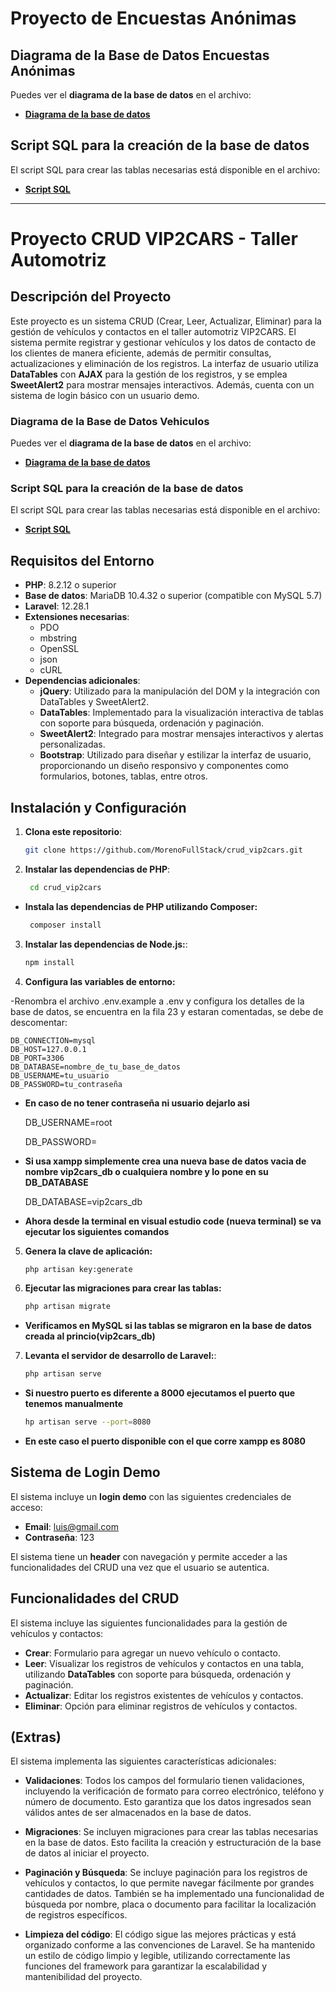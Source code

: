 # Proyecto de Encuestas Anónimas

## Diagrama de la Base de Datos Encuestas Anónimas
Puedes ver el **diagrama de la base de datos** en el archivo:
- **[Diagrama de la base de datos](docs/Diagrama_encuesta_anonimaDB.png)**

## Script SQL para la creación de la base de datos
El script SQL para crear las tablas necesarias está disponible en el archivo:
- **[Script SQL](Base_datos/Scrip_EncuestaAnonimas.sql)**

---

# Proyecto CRUD VIP2CARS - Taller Automotriz

## Descripción del Proyecto

Este proyecto es un sistema CRUD (Crear, Leer, Actualizar, Eliminar) para la gestión de vehículos y contactos en el taller automotriz VIP2CARS. El sistema permite registrar y gestionar vehículos y los datos de contacto de los clientes de manera eficiente, además de permitir consultas, actualizaciones y eliminación de los registros. La interfaz de usuario utiliza **DataTables** con **AJAX** para la gestión de los registros, y se emplea **SweetAlert2** para mostrar mensajes interactivos. Además, cuenta con un sistema de login básico con un usuario demo.

### Diagrama de la Base de Datos Vehiculos
Puedes ver el **diagrama de la base de datos** en el archivo:
- **[Diagrama de la base de datos](docs/diagrama_crud_vehiculosDB.png)**

### Script SQL para la creación de la base de datos
El script SQL para crear las tablas necesarias está disponible en el archivo:
- **[Script SQL](Base_datos/vip2cars_db.sql)**

## Requisitos del Entorno

- **PHP**: 8.2.12 o superior
- **Base de datos**: MariaDB 10.4.32 o superior (compatible con MySQL 5.7)
- **Laravel**: 12.28.1
- **Extensiones necesarias**:
  - PDO
  - mbstring
  - OpenSSL
  - json
  - cURL
- **Dependencias adicionales**:
  - **jQuery**: Utilizado para la manipulación del DOM y la integración con DataTables y SweetAlert2.
  - **DataTables**: Implementado para la visualización interactiva de tablas con soporte para búsqueda, ordenación y paginación.
  - **SweetAlert2**: Integrado para mostrar mensajes interactivos y alertas personalizadas.
  - **Bootstrap**: Utilizado para diseñar y estilizar la interfaz de usuario, proporcionando un diseño responsivo y componentes como formularios, botones, tablas, entre otros.

## Instalación y Configuración

1. **Clona este repositorio**:
   ```bash
   git clone https://github.com/MorenoFullStack/crud_vip2cars.git

2. **Instalar las dependencias de PHP**:
   ```bash
    cd crud_vip2cars

- **Instala las dependencias de PHP utilizando Composer:**
   ```bash
    composer install

3. **Instalar las dependencias de Node.js:**:
   ```bash
   npm install

4. **Configura las variables de entorno:**

-Renombra el archivo .env.example a .env y configura los detalles de la base de datos, se encuentra en la fila 23 y estaran comentadas, se debe de descomentar:

    DB_CONNECTION=mysql
    DB_HOST=127.0.0.1
    DB_PORT=3306
    DB_DATABASE=nombre_de_tu_base_de_datos
    DB_USERNAME=tu_usuario
    DB_PASSWORD=tu_contraseña

- **En caso de no tener contraseña ni usuario dejarlo asi**

    DB_USERNAME=root

    DB_PASSWORD=

- **Si usa xampp simplemente crea una nueva base de datos vacia de nombre vip2cars_db o cualquiera nombre y lo pone en su DB_DATABASE**

    DB_DATABASE=vip2cars_db

- **Ahora desde la terminal en visual estudio code (nueva terminal) se va ejecutar los siguientes comandos**

5. **Genera la clave de aplicación:**

   ```bash
   php artisan key:generate

6. **Ejecutar las migraciones para crear las tablas:**
   ```bash
   php artisan migrate

- **Verificamos en MySQL si las tablas se migraron en la base de datos creada al princio(vip2cars_db)**

7. **Levanta el servidor de desarrollo de Laravel:**:
   ```bash
   php artisan serve

- **Si nuestro puerto es diferente a 8000 ejecutamos el puerto que tenemos manualmente**
   ```bash
   hp artisan serve --port=8080

- **En este caso el puerto disponible con el que corre xampp es 8080**


## Sistema de Login Demo

El sistema incluye un **login demo** con las siguientes credenciales de acceso:

- **Email**: luis@gmail.com
- **Contraseña**: 123

El sistema tiene un **header** con navegación y permite acceder a las funcionalidades del CRUD una vez que el usuario se autentica.

## Funcionalidades del CRUD

El sistema incluye las siguientes funcionalidades para la gestión de vehículos y contactos:

- **Crear**: Formulario para agregar un nuevo vehículo o contacto.
- **Leer**: Visualizar los registros de vehículos y contactos en una tabla, utilizando **DataTables** con soporte para búsqueda, ordenación y paginación.
- **Actualizar**: Editar los registros existentes de vehículos y contactos.
- **Eliminar**: Opción para eliminar registros de vehículos y contactos.

## (Extras)

El sistema implementa las siguientes características adicionales:

- **Validaciones**: Todos los campos del formulario tienen validaciones, incluyendo la verificación de formato para correo electrónico, teléfono y número de documento. Esto garantiza que los datos ingresados sean válidos antes de ser almacenados en la base de datos.

- **Migraciones**: Se incluyen migraciones para crear las tablas necesarias en la base de datos. Esto facilita la creación y estructuración de la base de datos al iniciar el proyecto.

- **Paginación y Búsqueda**: Se incluye paginación para los registros de vehículos y contactos, lo que permite navegar fácilmente por grandes cantidades de datos. También se ha implementado una funcionalidad de búsqueda por nombre, placa o documento para facilitar la localización de registros específicos.

- **Limpieza del código**: El código sigue las mejores prácticas y está organizado conforme a las convenciones de Laravel. Se ha mantenido un estilo de código limpio y legible, utilizando correctamente las funciones del framework para garantizar la escalabilidad y mantenibilidad del proyecto.